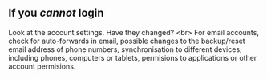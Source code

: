 
## If you *cannot* login

Look at the account settings. Have they changed?
&lt;br&gt;
For email accounts, check for auto-forwards in email, possible changes to the backup/reset email address of phone numbers, synchronisation to different devices, including phones, computers or tablets, permisions to applications or other account permisions.
